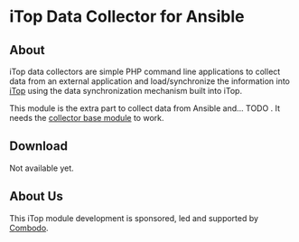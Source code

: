 # iTop Data Collector for Ansible

## About

iTop data collectors are simple PHP command line applications to collect data from an external application and load/synchronize the
 information into [iTop](https://github.com/Combodo/iTop) using the data synchronization mechanism built into iTop.

This module is the extra part to collect data from Ansible and... TODO . It needs  the 
[collector base module](https://github.com/Combodo/itop-data-collector-base) to work.


## Download

Not available yet.


## About Us

This iTop module development is sponsored, led and supported by [Combodo](https://www.combodo.com).
